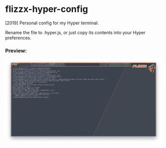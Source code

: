# flizzx-hyper-config
[2019] Personal config for my Hyper terminal.

Rename the file to .hyper.js, or just copy its contents into your Hyper preferences.

### Preview:
<img src="https://raw.githubusercontent.com/Flizzet/flizzx-hyper-config/master/Showcase.png">
<br>
